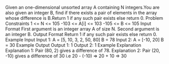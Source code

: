 Given an one-dimensional unsorted array A containing N integers.You are also given an
integer B, find if there exists a pair of elements in the array whose difference is B.Return
1 if any such pair exists else return 0. Problem Constraints 1 <= N <= 105 -103 <= A[i]
<= 103 -105 <= B <= 105
Input Format First argument is an integer array A of size N. Second argument is an
integer B.
Output Format Return 1 if any such pair exists else return 0.
Example Input Input 1: A = [5, 10, 3, 2, 50, 80] B = 78 Input 2: A = [-10, 20] B = 30
Example Output Output 1: 1 Output 2: 1
Example Explanation Explanation 1: Pair (80, 2) gives a difference of 78. Explanation 2:
Pair (20, -10) gives a difference of 30 i.e 20 - (-10) => 20 + 10 => 30